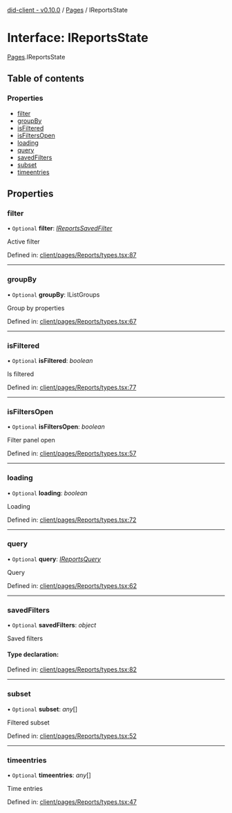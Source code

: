 [did-client - v0.10.0](../README.md) / [Pages](../modules/pages.md) / IReportsState

# Interface: IReportsState

[Pages](../modules/pages.md).IReportsState

## Table of contents

### Properties

- [filter](pages.ireportsstate.md#filter)
- [groupBy](pages.ireportsstate.md#groupby)
- [isFiltered](pages.ireportsstate.md#isfiltered)
- [isFiltersOpen](pages.ireportsstate.md#isfiltersopen)
- [loading](pages.ireportsstate.md#loading)
- [query](pages.ireportsstate.md#query)
- [savedFilters](pages.ireportsstate.md#savedfilters)
- [subset](pages.ireportsstate.md#subset)
- [timeentries](pages.ireportsstate.md#timeentries)

## Properties

### filter

• `Optional` **filter**: [*IReportsSavedFilter*](pages.ireportssavedfilter.md)

Active filter

Defined in: [client/pages/Reports/types.tsx:87](https://github.com/Puzzlepart/did/blob/dev/client/pages/Reports/types.tsx#L87)

___

### groupBy

• `Optional` **groupBy**: IListGroups

Group by properties

Defined in: [client/pages/Reports/types.tsx:67](https://github.com/Puzzlepart/did/blob/dev/client/pages/Reports/types.tsx#L67)

___

### isFiltered

• `Optional` **isFiltered**: *boolean*

Is filtered

Defined in: [client/pages/Reports/types.tsx:77](https://github.com/Puzzlepart/did/blob/dev/client/pages/Reports/types.tsx#L77)

___

### isFiltersOpen

• `Optional` **isFiltersOpen**: *boolean*

Filter panel open

Defined in: [client/pages/Reports/types.tsx:57](https://github.com/Puzzlepart/did/blob/dev/client/pages/Reports/types.tsx#L57)

___

### loading

• `Optional` **loading**: *boolean*

Loading

Defined in: [client/pages/Reports/types.tsx:72](https://github.com/Puzzlepart/did/blob/dev/client/pages/Reports/types.tsx#L72)

___

### query

• `Optional` **query**: [*IReportsQuery*](pages.ireportsquery.md)

Query

Defined in: [client/pages/Reports/types.tsx:62](https://github.com/Puzzlepart/did/blob/dev/client/pages/Reports/types.tsx#L62)

___

### savedFilters

• `Optional` **savedFilters**: *object*

Saved filters

#### Type declaration:

Defined in: [client/pages/Reports/types.tsx:82](https://github.com/Puzzlepart/did/blob/dev/client/pages/Reports/types.tsx#L82)

___

### subset

• `Optional` **subset**: *any*[]

Filtered subset

Defined in: [client/pages/Reports/types.tsx:52](https://github.com/Puzzlepart/did/blob/dev/client/pages/Reports/types.tsx#L52)

___

### timeentries

• `Optional` **timeentries**: *any*[]

Time entries

Defined in: [client/pages/Reports/types.tsx:47](https://github.com/Puzzlepart/did/blob/dev/client/pages/Reports/types.tsx#L47)
